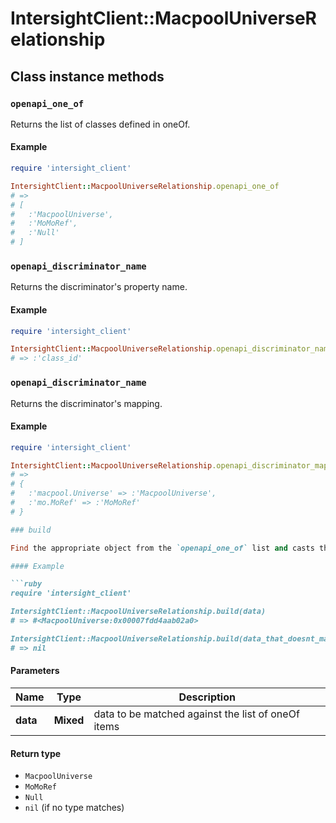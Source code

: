 # IntersightClient::MacpoolUniverseRelationship

## Class instance methods

### `openapi_one_of`

Returns the list of classes defined in oneOf.

#### Example

```ruby
require 'intersight_client'

IntersightClient::MacpoolUniverseRelationship.openapi_one_of
# =>
# [
#   :'MacpoolUniverse',
#   :'MoMoRef',
#   :'Null'
# ]
```

### `openapi_discriminator_name`

Returns the discriminator's property name.

#### Example

```ruby
require 'intersight_client'

IntersightClient::MacpoolUniverseRelationship.openapi_discriminator_name
# => :'class_id'
```

### `openapi_discriminator_name`

Returns the discriminator's mapping.

#### Example

```ruby
require 'intersight_client'

IntersightClient::MacpoolUniverseRelationship.openapi_discriminator_mapping
# =>
# {
#   :'macpool.Universe' => :'MacpoolUniverse',
#   :'mo.MoRef' => :'MoMoRef'
# }

### build

Find the appropriate object from the `openapi_one_of` list and casts the data into it.

#### Example

```ruby
require 'intersight_client'

IntersightClient::MacpoolUniverseRelationship.build(data)
# => #<MacpoolUniverse:0x00007fdd4aab02a0>

IntersightClient::MacpoolUniverseRelationship.build(data_that_doesnt_match)
# => nil
```

#### Parameters

| Name | Type | Description |
| ---- | ---- | ----------- |
| **data** | **Mixed** | data to be matched against the list of oneOf items |

#### Return type

- `MacpoolUniverse`
- `MoMoRef`
- `Null`
- `nil` (if no type matches)

